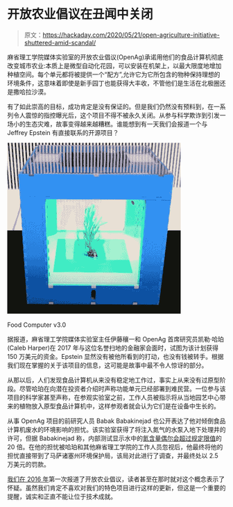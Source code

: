 # 开放农业倡议在丑闻中关闭

> 原文：<https://hackaday.com/2020/05/21/open-agriculture-initiative-shuttered-amid-scandal/>

麻省理工学院媒体实验室的开放农业倡议(OpenAg)承诺用他们的食品计算机彻底改变城市农业:本质上是微型自动化花园，可以安装在机架上，以最大限度地增加种植空间。每个单元都将被提供一个“配方”,允许它为它所包含的物种保持理想的环境条件，这意味着即使是新手园丁也能获得大丰收，不管他们是生活在北极圈还是撒哈拉沙漠。

有了如此崇高的目标，成功肯定是没有保证的。但是我们仍然没有预料到，在一系列令人震惊的指控曝光后，这个项目不得不被永久关闭。从参与科学欺诈到引发一场小的生态灾难，故事变得越来越糟糕。谁能想到有一天我们会报道一个与 Jeffrey Epstein 有直接联系的开源项目？

[![](img/9de9e86bae92bbe58d22e6d0cb3bcd8f.png)](https://hackaday.com/wp-content/uploads/2020/05/openag_detail2.jpg)

Food Computer v3.0

据报道，麻省理工学院媒体实验室主任伊藤穰一和 OpenAg 首席研究员凯勒·哈珀(Caleb Harper)在 2017 年与这位名誉扫地的金融家会面时，试图为该计划获得 150 万美元的资金。Epstein 显然没有被他所看到的打动，也没有钱被转手。根据我们现在掌握的关于该项目的信息，这可能是故事中最不令人惊讶的部分。

从那以后，人们发现食品计算机从来没有稳定地工作过，事实上从来没有过原型阶段。尽管哈珀在向潜在投资者介绍时声称功能单元已经部署到难民营。一位参与该项目的科学家甚至声称，在参观实验室之前，工作人员被指示将从当地园艺中心带来的植物放入原型食品计算机中，这样参观者就会认为它们是在设备中生长的。

从事 OpenAg 项目的前研究人员 Babak Babakinejad 也公开表达了他对倾倒食品计算机废水的环境影响的担忧。该实验室获得了将注入氮气的水泵入地下处理井的许可，但据 Babakinejad 称，内部测试显示水中的[氮含量偶尔会超过规定限值](https://www.wbur.org/edify/2019/09/20/open-agriculture-initiative-middleton-harper)的 20 倍。在他的担忧被哈珀和其他麻省理工学院的工作人员忽视后，他最终将他的担忧直接带到了马萨诸塞州环境保护局，该局对此进行了调查，并最终处以 2.5 万美元的罚款。

[我们在 2016 年](https://hackaday.com/2016/12/26/openag-is-a-personal-food-computer/)第一次报道了开放农业倡议，读者甚至在那时就对这个概念表示了怀疑。虽然我们肯定不喜欢对我们的特色项目进行这样的更新，但这是一个重要的提醒，诚实和正直不能让位于技术成就。
